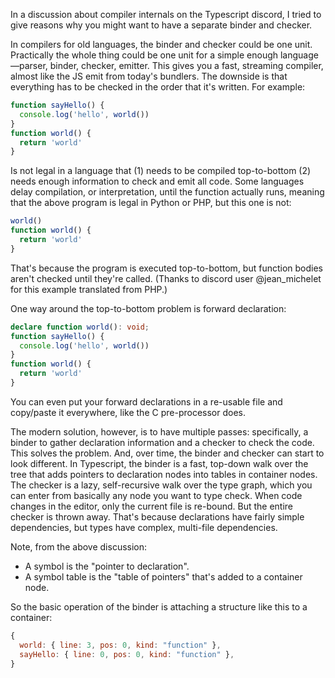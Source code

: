 In a discussion about compiler internals on the Typescript discord, I tried to give reasons why you might want to have a separate binder and checker.

In compilers for old languages, the binder and checker could be one unit. Practically the whole thing could be one unit for a simple enough language&mdash;parser, binder, checker, emitter. This gives you a fast, streaming compiler, almost like the JS emit from today's bundlers. The downside is that everything has to be checked in the order that it's written. For example:

```js
function sayHello() {
  console.log('hello', world())
}
function world() {
  return 'world'
}
```

Is not legal in a language that (1) needs to be compiled top-to-bottom (2) needs enough information to check and emit all code. Some languages delay compilation, or interpretation, until the function actually runs, meaning that the above program is legal in Python or PHP, but this one is not:

```js
world()
function world() {
  return 'world'
}
```

That's because the program is executed top-to-bottom, but function bodies aren't checked until they're called. (Thanks to discord user @jean_michelet for this example translated from PHP.)

One way around the top-to-bottom problem is forward declaration:

```ts
declare function world(): void;
function sayHello() {
  console.log('hello', world())
}
function world() {
  return 'world'
}
```

You can even put your forward declarations in a re-usable file and copy/paste it everywhere, like the C pre-processor does.

The modern solution, however, is to have multiple passes: specifically, a binder to gather declaration information and a checker to check the code. This solves the problem. And, over time, the binder and checker can start to look different. In Typescript, the binder is a fast, top-down walk over the tree that adds pointers to declaration nodes into tables in container nodes. The checker is a lazy, self-recursive walk over the type graph, which you can enter from basically any node you want to type check. When code changes in the editor, only the current file is re-bound. But the entire checker is thrown away. That's because declarations have fairly simple dependencies, but types have complex, multi-file dependencies.

Note, from the above discussion:

- A symbol is the "pointer to declaration".
- A symbol table is the "table of pointers" that's added to a container node.

So the basic operation of the binder is attaching a structure like this to a container:

```js
{
  world: { line: 3, pos: 0, kind: "function" },
  sayHello: { line: 0, pos: 0, kind: "function" },
}
```